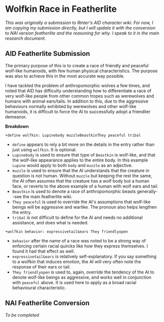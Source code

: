 # Wolfkin Race in Featherlite

_This was originally a submission to Rinter's AID character wiki. For now, I am copying my submission directly, but I will update it with the conversion to NAI version featherlite and the reasoning for why. I speak to it in the main research document._ 

## AID Featherlite Submission

The primary purpose of this is to create a race of friendly and peaceful wolf-like humanoids, with few human physical characteristics. The purpose was also to achieve this in the most accurate way possible.

I have tackled the problem of anthropomorphic wolves a few times, and noted that AID has difficulty understanding how to differentiate a race of very wolf-like people from other common tropes such as werewolves and humans with animal ears/tails. In addition to this, due to the aggressive behaviours normally exhibited by werewolves and other wolf-like humanoids, it is difficult to force the AI to successfully adopt a friendlier demeanor. 

**Breakdown**

`•define wolfkin: Lupinebody muzzleBeastkinThey peaceful tribal`
* `define` appears to rely a bit more on the details in the entry rather than just using `wolfkin`. It is optional. 
* `Lupinebody` is used to ensure that type of `Beastkin` is wolf-like, and that the wolf-like appearance applies to the entire body. In this example `Lupine` would apply to both `body` and `muzzle` as an adjective.
* `muzzle` is used to ensure that the AI understands that the creature in question is not human. Without `muzzle` but keeping the rest the same, the AI often assumes that the creature has a wolf body but a human face, or reverts to the above example of a human with wolf ears and tail.
* `Beastkin` is used to denote a race of anthropomorphic beasts generally--see the main featherlite wiki.
* `They peaceful` is used to override the AI's assumptions that wolf-like beings will be aggressive and warlike. The pronoun also helps lengthen the entry.
* `tribal` is not difficult to define for the AI and needs no additional assistance, and does what is needed.

`•wolfkin behavior: expressivetail&ears They friendlyopen`
* `behavior` after the name of a race was noted to be a strong way of enforcing certain racial quircks like how they express themselves. I found it had that effect as well. 
* `expressivetail&ears` is relatively self-explanatory. If you say something to a wolfkin that induces emotion, the AI will very often note the response of their ears or tail. 
* `They friendlyopen` is used to, again, override the tendency of the AI to denote wolf-like beings as aggressive, and works well in conjunction with `peaceful` above. It is used here to apply as a broad racial behavioural characteristic.

## NAI Featherlite Conversion

_To be completed_
